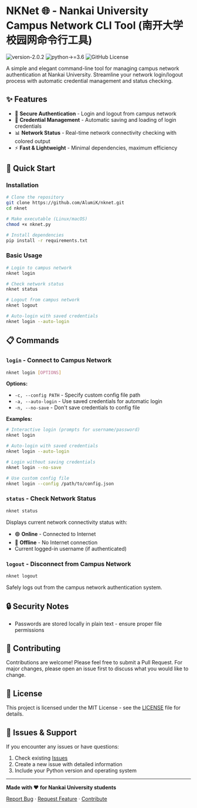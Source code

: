 # NKNet 🌐 - Nankai University Campus Network CLI Tool (南开大学校园网命令行工具)

![version-2.0.2](https://img.shields.io/badge/version-2.0.2-blue)
![python->=3.6](https://img.shields.io/badge/python->=3.6-blue?logo=python&logoColor=white)
![GitHub License](https://img.shields.io/github/license/alumik/nknet)

A simple and elegant command-line tool for managing campus network authentication at Nankai University.
Streamline your network login/logout process with automatic credential management and status checking.

## ✨ Features

- 🔐 **Secure Authentication** - Login and logout from campus network
- 💾 **Credential Management** - Automatic saving and loading of login credentials
- 📊 **Network Status** - Real-time network connectivity checking with colored output
- ⚡ **Fast & Lightweight** - Minimal dependencies, maximum efficiency

## 🚀 Quick Start

### Installation

```bash
# Clone the repository
git clone https://github.com/AlumiK/nknet.git
cd nknet

# Make executable (Linux/macOS)
chmod +x nknet.py

# Install dependencies
pip install -r requirements.txt
```

### Basic Usage

```bash
# Login to campus network
nknet login

# Check network status
nknet status

# Logout from campus network
nknet logout

# Auto-login with saved credentials
nknet login --auto-login
```

## 📋 Commands

### `login` - Connect to Campus Network

```bash
nknet login [OPTIONS]
```

**Options:**
- `-c, --config PATH` - Specify custom config file path
- `-a, --auto-login` - Use saved credentials for automatic login
- `-n, --no-save` - Don't save credentials to config file

**Examples:**
```bash
# Interactive login (prompts for username/password)
nknet login

# Auto-login with saved credentials
nknet login --auto-login

# Login without saving credentials
nknet login --no-save

# Use custom config file
nknet login --config /path/to/config.json
```

### `status` - Check Network Status

```bash
nknet status
```

Displays current network connectivity status with:
- 🟢 **Online** - Connected to Internet
- 🔴 **Offline** - No Internet connection
- Current logged-in username (if authenticated)

### `logout` - Disconnect from Campus Network

```bash
nknet logout
```

Safely logs out from the campus network authentication system.

## 🔒 Security Notes

- Passwords are stored locally in plain text - ensure proper file permissions

## 🤝 Contributing

Contributions are welcome! Please feel free to submit a Pull Request. For major changes, please open an issue first to discuss what you would like to change.

## 📝 License

This project is licensed under the MIT License - see the [LICENSE](LICENSE.md) file for details.

## 🐛 Issues & Support

If you encounter any issues or have questions:

1. Check existing [Issues](https://github.com/yourusername/nknet/issues)
2. Create a new issue with detailed information
3. Include your Python version and operating system

---

**Made with ❤️ for Nankai University students**

[Report Bug](https://github.com/AlumiK/nknet/issues) · [Request Feature](https://github.com/AlumiK/nknet/issues) · [Contribute](https://github.com/AlumiK/nknet/pulls)

